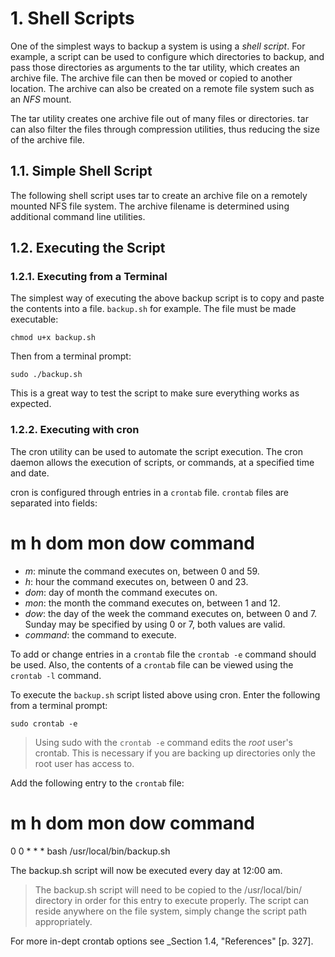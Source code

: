 # 1. Shell Scripts

One of the simplest ways to backup a system is using a _shell script_. For example, a script can be used to configure which directories to backup, and pass those directories as arguments to the tar utility, which creates an archive file. The archive file can then be moved or copied to another location. The archive can also be created on a remote file system such as an _NFS_ mount.

The tar utility creates one archive file out of many files or directories. tar can also filter the files through compression utilities, thus reducing the size of the archive file.

## 1.1. Simple Shell Script

The following shell script uses tar to create an archive file on a remotely mounted NFS file system. The archive filename is determined using additional command line utilities.

## 1.2. Executing the Script

### 1.2.1. Executing from a Terminal

The simplest way of executing the above backup script is to copy and paste the contents into a file. `backup.sh` for example. The file must be made executable:

```
chmod u+x backup.sh
```

Then from a terminal prompt:
```
sudo ./backup.sh
```

This is a great way to test the script to make sure everything works as expected.

### 1.2.2. Executing with cron

The cron utility can be used to automate the script execution. The cron daemon allows the execution of scripts, or commands, at a specified time and date.

cron is configured through entries in a `crontab` file. `crontab` files are separated into fields:

# m h dom mon dow command
- _m_: minute the command executes on, between 0 and 59.
- _h_: hour the command executes on, between 0 and 23.
- _dom_: day of month the command executes on.
- _mon_: the month the command executes on, between 1 and 12.
- _dow_: the day of the week the command executes on, between 0 and 7. Sunday may be specified by using 0 or 7, both values are valid.
- _command_: the command to execute.

To add or change entries in a `crontab` file the `crontab -e` command should be used. Also, the contents of a `crontab` file can be viewed using the `crontab -l` command.

To execute the `backup.sh` script listed above using cron. Enter the following from a terminal prompt:

```
sudo crontab -e
```

> Using sudo with the `crontab -e` command edits the _root_ user's crontab. This is necessary if you are backing up directories only the root user has access to.

Add the following entry to the `crontab` file:

# m h dom mon dow command
0 0 * * * bash /usr/local/bin/backup.sh

The backup.sh script will now be executed every day at 12:00 am.

> The backup.sh script will need to be copied to the /usr/local/bin/ directory in order for this entry to execute properly. The script can reside anywhere on the file system, simply change the script path appropriately.

For more in-dept crontab options see _Section 1.4, "References" [p. 327].

